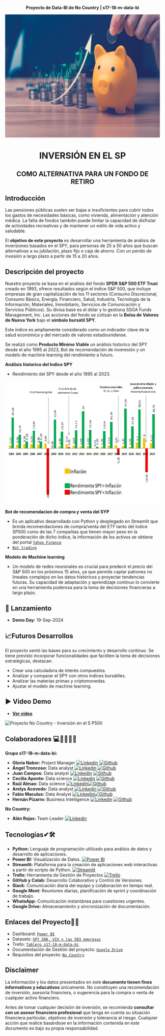 **<p align="center">Proyecto de Data-BI de No Country | s17-18-m-data-bi</p>**

<img src="Imagenes\SP500.jpg" width="1010" height="400">

#  **<p align="center">INVERSIÓN EN EL SP</p>** 
##  **<p align="center">COMO ALTERNATIVA PARA UN FONDO DE RETIRO</p>**

## Introducción
Las pensiones públicas suelen ser bajas e insuficientes para cubrir todos los gastos de necesidades básicas, como vivienda, alimentación y atención médica. La falta de fondos también puede limitar la capacidad de disfrutar de actividades recreativas y de mantener un estilo de vida activo y saludable.

El **objetivo de este proyecto** es desarrollar una herramienta de análisis de inversiones basados en el SPY, para personas de 25 a 50 años que buscan alternativas a su jubilación, plazo fijo o caja de ahorro. Con un perido de invesión a largo plazo a partir de 15 a 20 años.

## Descripción del proyecto
Nuestro proyecto se basa en el análisis del fondo **SPDR S&P 500 ETF Trust** creado en 1993, ofrece resultados según el índice S&P 500, que incluye empresas de gran capitalización de los 11 sectores (Consumo Discrecional, Consumo Básico, Energía, Financiero, Salud, Industria, Tecnología de la Información, Materiales, Inmobiliario, Servicios de Comunicación y Servicios Públicos). Su divisa base es el dólar y lo gestiona SSGA Funds Management, Inc. Las acciones del fondo se cotizan en la **Bolsa de Valores de Nueva York** bajo el **símbolo bursátil SPY**.

Este índice es ampliamente considerado como un indicador clave de la salud económica y del mercado de valores estadounidense.


Se realizó como **Producto Minimo Viable** un análisis historico del SPY desde el año 1995 al 2023, Bot de recomendación de inveresión y un modelo de machine learning del rendimiento a futuro.

**Análisis historico del Indice SPY**
- Rendimiento del SPY desde el año 1995 al 2023.
<img src="Imagenes\spy95_23.jpg" width="1010" height="400">

**Bot de recomendacion de compra y venta del SYP**
- Es un aplicativo desarrollado con Python y desplegado en Streamlit que brinda recomendaciones de compra/venta del ETF tanto del índice SP500 como de las 7 compañías que tienen mayor peso en la ponderación de dicho índice, la información de los activos se obtiene del portal [`Yahoo Finance`](https://finance.yahoo.com/)
- [`Bot trading`](https://robot-trading.streamlit.app/)
 
**Modelo de Machine learning**
- Un modelo de redes neuronales es crucial para predecir el precio del S&P 500 en los próximos 15 años, ya que permite captar patrones no lineales complejos en los datos históricos y proyectar tendencias futuras. Su capacidad de adaptación y aprendizaje continuo lo convierte en una herramienta poderosa para la toma de decisiones financieras a largo plazo.

## 🚀 Lanzamiento

- **Demo Day:** 19-Sep-2024

## 📈Futuros Desarrollos

El proyecto sentó las bases para su crecimiento y desarrollo continuo. 
Se tiene previsto incorporar funcionalidades que faciliten la toma de decisiones estratégicas, destacan:

-   Crear una calculadora de interés compuestos.
-   Analizar y comparar el SPY con otros índices bursátiles.
-   Analizar las materias primas y criptomonedas.
-   Ajustar el modelo de machine learning.

## ▶️ Video Demo 
- **[Ver video](https://youtu.be/UdBSIED5DrI)**
 
![Proyecto No Country - Inversión en el S P500](https://github.com/user-attachments/assets/d40fad5a-519c-450e-8ad4-db0332ad0728)




## Colaboradores 💻👨‍💻👩‍💻

**Grupo s17-18-m-data-bi:**
  - **Gloria Nabor:**  Project Manager [![`Linkedin`](https://img.shields.io/badge/LinkedIn-0077B5?logo=linkedin&logoColor=white)](https://www.linkedin.com/in/gloria-nabor/) [![`Github`](https://img.shields.io/badge/GitHub-100000?logo=github&logoColor=white)](http://github.com/Gloria-Nabor)
  - **Ángel Troncoso:** Data analyst [![`Linkedin`](https://img.shields.io/badge/LinkedIn-0077B5?logo=linkedin&logoColor=white)](https://www.linkedin.com/in/angeltroncoso) [![`Github`](https://img.shields.io/badge/GitHub-100000?logo=github&logoColor=white)](https://github.com/AngelTroncoso)
  - **Juan Campos:** Data analyst [![`Linkedin`](https://img.shields.io/badge/LinkedIn-0077B5?logo=linkedin&logoColor=white)](https://www.linkedin.com/in/jumacaq/) [![`Github`](https://img.shields.io/badge/GitHub-100000?logo=github&logoColor=white)](http://github.com/jumacaq)
  - **Cecilia Aponte:** Data science [![`Linkedin`](https://img.shields.io/badge/LinkedIn-0077B5?logo=linkedin&logoColor=white)](https://www.linkedin.com/in/ceci-aponte-data/) [![`Github`](https://img.shields.io/badge/GitHub-100000?logo=github&logoColor=white)](https://github.com/CCAponte)
  - **Raúl Almao:** Data science [![`Linkedin`](https://img.shields.io/badge/LinkedIn-0077B5?logo=linkedin&logoColor=white)](https://www.linkedin.com/in/ralmao/)[![`Github`](https://img.shields.io/badge/GitHub-100000?logo=github&logoColor=white)](https://github.com/Ralmao)
  - **Arelys Acevedo:**  Data analyst [![`Linkedin`](https://img.shields.io/badge/LinkedIn-0077B5?logo=linkedin&logoColor=white)](https://www.linkedin.com/in/arelys-acevedo/) [![`Github`](https://img.shields.io/badge/GitHub-100000?logo=github&logoColor=white)](http://github.com/acad2018)
  - **Fabio Maculus:** Data Analyst [![`Linkedin`](https://img.shields.io/badge/LinkedIn-0077B5?logo=linkedin&logoColor=white)](https://www.linkedin.com/in/fabio-maculus-data-analyst/)[![`Github`](https://img.shields.io/badge/GitHub-100000?logo=github&logoColor=white)](https://github.com/Macu-Data)
  - **Hernán Pizarro:** Business Intelligence [![`Linkedin`](https://img.shields.io/badge/LinkedIn-0077B5?logo=linkedin&logoColor=white)](https://www.linkedin.com/in/hern%C3%A1n-pizarro-683679268/) [![`Github`](https://img.shields.io/badge/GitHub-100000?logo=github&logoColor=white)](http://github.com/Hern4nOckham) 

**No Country:**
 - **Alán Rojas:** Team Leader [![`Linkedin`](https://img.shields.io/badge/LinkedIn-0077B5?logo=linkedin&logoColor=white)](https://www.linkedin.com/in/alan-rojas-polanco-97a4b5291/)


## Tecnologías✔🛠️
- **Python:** Lenguaje de programación utilizado para análisis de datos y desarrollo de aplicaciones.
- **Power BI:** Visualización de Datos. [![Power BI](https://img.shields.io/badge/Power_BI-F2C811?logo=power-bi&logoColor=white)](https://app.powerbi.com/view?r=eyJrIjoiYTIwYTRiYTEtNTgyMi00ZGVhLThlMzEtYmI4NDk5MzQ1ZDI1IiwidCI6IjEwYWE5MTJkLTJjNzYtNGI5YS1iZmI2LWJkNGQ0Nzk5MTUwNiIsImMiOjR9&pageName=9a9665ed52580701a34c)
- **Streamlit:**  Plataforma para la creación de aplicaciones web interactivas a partir de scripts de Python. [![Streamlit](https://img.shields.io/badge/Streamlit-FF4B4B?logo=streamlit&logoColor=white)](https://robot-trading.streamlit.app/)
- **Trello:** Herramienta de Gestión de Proyectos [![Trello](https://img.shields.io/badge/Trello-0079BF?logo=trello&logoColor=white)](https://trello.com/invite/b/66cd3c02fac81073b6752532/ATTI1258aad3b3bb787408fc3314244223832BFE00CD/s17-18-m-data-bi)
- **GitHub y Colab:** Desarrollo Colaborativo y Control de Versiones. 
- **Slack:** Comunicación diaria del equipo y colaboración en tiempo real.
- **Google Meet:** Reuniones diarias, planificación de sprint y coordinación de trabajo.
- **WhatsApp:** Comunicación instantánea para cuestiones urgentes.
- **Google Drive:** Almacenamiento y sincronización de documentación.


## Enlaces del Proyecto📂📅
- Dashboard: [`Power BI`](https://app.powerbi.com/view?r=eyJrIjoiYTIwYTRiYTEtNTgyMi00ZGVhLThlMzEtYmI4NDk5MzQ1ZDI1IiwidCI6IjEwYWE5MTJkLTJjNzYtNGI5YS1iZmI2LWJkNGQ0Nzk5MTUwNiIsImMiOjR9&pageName=9a9665ed52580701a34c)
- Datasets: [`SPY 500, VIX y las 503 empresas`](https://finance.yahoo.com/)
- Trello: [`Tablero s17-18-m-data-bi`](https://trello.com/b/lSq3VU33)
- Documentación de Gestión del proyecto: [`Google Drive`](https://drive.google.com/drive/folders/1YqU6Bku0vkjMmDrGOCkusEhOgo8wnYRk)
- Requisitos del proyecto: [`No Country`](https://drive.google.com/drive/folders/1kH9YZNrl84T8EldJYO_1q81jJXVeh6aq)



##  Disclaimer

La información y los datos presentados en este **documento tienen fines informativos y educativos** únicamente. No constituyen una recomendación de inversión, asesoría financiera, o sugerencia para la compra o venta de cualquier activo financiero. 

Antes de tomar cualquier decisión de inversión, se recomienda **consultar con un asesor financiero profesional** que tenga en cuenta su situación financiera particular, objetivos de inversión y tolerancia al riesgo. Cualquier acción que realice basándose en la información contenida en este documento es bajo su propia responsabilidad.

